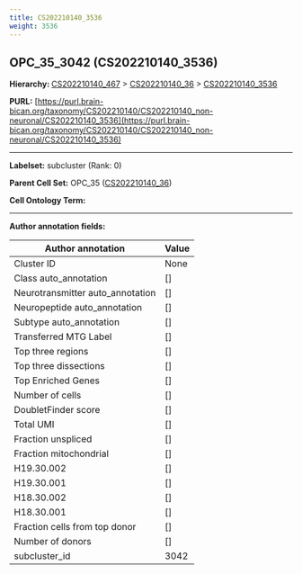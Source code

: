 ```yaml
---
title: CS202210140_3536
weight: 3536
---
```

## OPC_35_3042 (CS202210140_3536)
<b>Hierarchy: </b>
[CS202210140_467](../CS202210140_467) >
[CS202210140_36](../CS202210140_36) >
[CS202210140_3536](../CS202210140_3536)

**PURL:** [https://purl.brain-bican.org/taxonomy/CS202210140/CS202210140_non-neuronal/CS202210140_3536](https://purl.brain-bican.org/taxonomy/CS202210140/CS202210140_non-neuronal/CS202210140_3536)

---


**Labelset:** subcluster (Rank: 0)

**Parent Cell Set:** OPC_35 ([CS202210140_36](../CS202210140_36))



**Cell Ontology Term:** 

[MARKER GENES.]: #


---

[TRANSFERRED ANNOTATIONS.]: #


[AUTHOR ANNOTATION FIELDS.]: #


**Author annotation fields:**

| Author annotation | Value |
|-------------------|-------|
|Cluster ID|None|
|Class auto_annotation|[]|
|Neurotransmitter auto_annotation|[]|
|Neuropeptide auto_annotation|[]|
|Subtype auto_annotation|[]|
|Transferred MTG Label|[]|
|Top three regions|[]|
|Top three dissections|[]|
|Top Enriched Genes|[]|
|Number of cells|[]|
|DoubletFinder score|[]|
|Total UMI|[]|
|Fraction unspliced|[]|
|Fraction mitochondrial|[]|
|H19.30.002|[]|
|H19.30.001|[]|
|H18.30.002|[]|
|H18.30.001|[]|
|Fraction cells from top donor|[]|
|Number of donors|[]|
|subcluster_id|3042|
